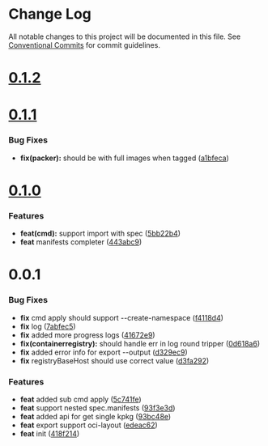 # Change Log

All notable changes to this project will be documented in this file.
See [Conventional Commits](https://conventionalcommits.org) for commit guidelines.



# [0.1.2](https://github.com/octohelm/kubepkg/compare/v0.1.1...v0.1.2)


# [0.1.1](https://github.com/octohelm/kubepkg/compare/v0.1.0...v0.1.1)

### Bug Fixes

* **fix(packer):** should be with full images when tagged ([a1bfeca](https://github.com/octohelm/kubepkg/commit/a1bfecaf1d43d68824b792f4031ca58630e18444))



# [0.1.0](https://github.com/octohelm/kubepkg/compare/v0.0.1...v0.1.0)

### Features

* **feat(cmd):** support import with spec ([5bb22b4](https://github.com/octohelm/kubepkg/commit/5bb22b4e80de0d10f32167bf8f7d4268b6716cfa))
* **feat** manifests completer ([443abc9](https://github.com/octohelm/kubepkg/commit/443abc9f044898f061abe53d4ff1ab321cbb1529))



# 0.0.1

### Bug Fixes

* **fix** cmd apply should support --create-namespace ([f4118d4](https://github.com/octohelm/kubepkg/commit/f4118d435ee17d27b089853f8a1f6c87a787fa9c))
* **fix** log ([7abfec5](https://github.com/octohelm/kubepkg/commit/7abfec50d25f9c29d47b5c932ca6770c2c891133))
* **fix** added more progress logs ([41672e9](https://github.com/octohelm/kubepkg/commit/41672e9cb4f2a468726f1fc2fa64c4930c922925))
* **fix(containerregistry):** should handle err in log round tripper ([0d618a6](https://github.com/octohelm/kubepkg/commit/0d618a609e6cad0dd18595f0256f4febdb1305c8))
* **fix** added error info for export --output ([d329ec9](https://github.com/octohelm/kubepkg/commit/d329ec935504dd90fb826f0757233daf21cec449))
* **fix** registryBaseHost should use correct value ([d3fa292](https://github.com/octohelm/kubepkg/commit/d3fa2923dedd7044791c1080e82ef18d18a60054))


### Features

* **feat** added sub cmd apply ([5c741fe](https://github.com/octohelm/kubepkg/commit/5c741fe12b975fee842284c0e7a7d2fe09919224))
* **feat** support nested spec.manifests ([93f3e3d](https://github.com/octohelm/kubepkg/commit/93f3e3d7dbe060ecefa7227765ca7bedb2e8d800))
* **feat** added api for get single kpkg ([93bc48e](https://github.com/octohelm/kubepkg/commit/93bc48e5e1ba4fe3648874d8e0011a17d1da7028))
* **feat** export support oci-layout ([edeac62](https://github.com/octohelm/kubepkg/commit/edeac620372a5967171c47c7c93bb420260e0831))
* **feat** init ([418f214](https://github.com/octohelm/kubepkg/commit/418f2146f815d940603fb072223959029103d9a5))
